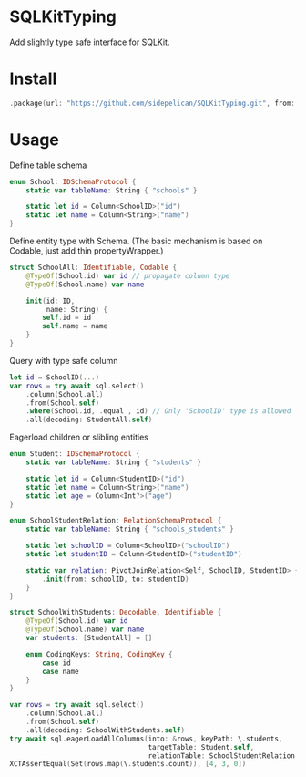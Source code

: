 # SQLKitTyping

Add slightly type safe interface for SQLKit.

# Install

```swift
.package(url: "https://github.com/sidepelican/SQLKitTyping.git", from: "..."),
```

# Usage

Define table schema

```swift
enum School: IDSchemaProtocol {
    static var tableName: String { "schools" }

    static let id = Column<SchoolID>("id")
    static let name = Column<String>("name")
}
```

Define entity type with Schema.
(The basic mechanism is based on Codable, just add thin propertyWrapper.)

```swift
struct SchoolAll: Identifiable, Codable {
    @TypeOf(School.id) var id // propagate column type
    @TypeOf(School.name) var name

    init(id: ID,
         name: String) {
        self.id = id
        self.name = name
    }
}
```

Query with type safe column

```swift
let id = SchoolID(...)
var rows = try await sql.select()
    .column(School.all)
    .from(School.self)
    .where(School.id, .equal , id) // Only 'SchoolID' type is allowed
    .all(decoding: StudentAll.self)
```

Eagerload children or slibling entities

```swift
enum Student: IDSchemaProtocol {
    static var tableName: String { "students" }

    static let id = Column<StudentID>("id")
    static let name = Column<String>("name")
    static let age = Column<Int?>("age")
}

enum SchoolStudentRelation: RelationSchemaProtocol {
    static var tableName: String { "schools_students" }

    static let schoolID = Column<SchoolID>("schoolID")
    static let studentID = Column<StudentID>("studentID")

    static var relation: PivotJoinRelation<Self, SchoolID, StudentID> {
        .init(from: schoolID, to: studentID)
    }
}

struct SchoolWithStudents: Decodable, Identifiable {
    @TypeOf(School.id) var id
    @TypeOf(School.name) var name
    var students: [StudentAll] = []

    enum CodingKeys: String, CodingKey {
        case id
        case name
    }
}

var rows = try await sql.select()
    .column(School.all)
    .from(School.self)
    .all(decoding: SchoolWithStudents.self)
try await sql.eagerLoadAllColumns(into: &rows, keyPath: \.students,
                                  targetTable: Student.self,
                                  relationTable: SchoolStudentRelation.self)
XCTAssertEqual(Set(rows.map(\.students.count)), [4, 3, 0])

```

